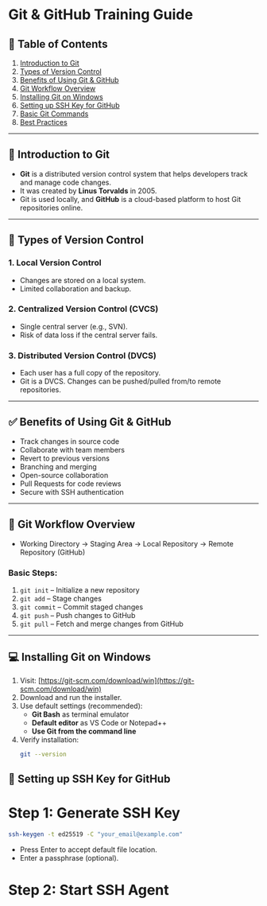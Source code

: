 # Git & GitHub Training Guide

## 📌 Table of Contents

1. [Introduction to Git](#introduction-to-git)
2. [Types of Version Control](#types-of-version-control)
3. [Benefits of Using Git & GitHub](#benefits-of-using-git--github)
4. [Git Workflow Overview](#git-workflow-overview)
5. [Installing Git on Windows](#installing-git-on-windows)
6. [Setting up SSH Key for GitHub](#setting-up-ssh-key-for-github)
7. [Basic Git Commands](#basic-git-commands)
8. [Best Practices](#best-practices)

---

## 📘 Introduction to Git

- **Git** is a distributed version control system that helps developers track and manage code changes.
- It was created by **Linus Torvalds** in 2005.
- Git is used locally, and **GitHub** is a cloud-based platform to host Git repositories online.

---

## 📂 Types of Version Control

### 1. **Local Version Control**

- Changes are stored on a local system.
- Limited collaboration and backup.

### 2. **Centralized Version Control (CVCS)**

- Single central server (e.g., SVN).
- Risk of data loss if the central server fails.

### 3. **Distributed Version Control (DVCS)**

- Each user has a full copy of the repository.
- Git is a DVCS. Changes can be pushed/pulled from/to remote repositories.

---

## ✅ Benefits of Using Git & GitHub

- Track changes in source code
- Collaborate with team members
- Revert to previous versions
- Branching and merging
- Open-source collaboration
- Pull Requests for code reviews
- Secure with SSH authentication

---

## 🔄 Git Workflow Overview

- Working Directory → Staging Area → Local Repository → Remote Repository (GitHub)

### Basic Steps:

1. `git init` – Initialize a new repository
2. `git add` – Stage changes
3. `git commit` – Commit staged changes
4. `git push` – Push changes to GitHub
5. `git pull` – Fetch and merge changes from GitHub

---

## 💻 Installing Git on Windows

1. Visit: [https://git-scm.com/download/win](https://git-scm.com/download/win)
2. Download and run the installer.
3. Use default settings (recommended):
   - **Git Bash** as terminal emulator
   - **Default editor** as VS Code or Notepad++
   - **Use Git from the command line**
4. Verify installation:
   ```bash
   git --version
   ```

## 🔐 Setting up SSH Key for GitHub

# Step 1: Generate SSH Key
```bash
ssh-keygen -t ed25519 -C "your_email@example.com"
```

- Press Enter to accept default file location.
- Enter a passphrase (optional).

# Step 2: Start SSH Agent